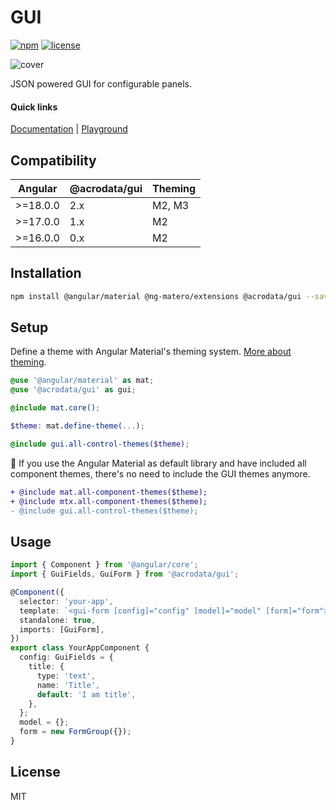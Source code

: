 # GUI

[![npm](https://img.shields.io/npm/v/@acrodata/gui.svg)](https://www.npmjs.com/package/@acrodata/gui)
[![license](https://img.shields.io/github/license/mashape/apistatus.svg)](https://github.com/acrodata/gui/blob/main/LICENSE)

![cover](https://github.com/acrodata/gui/assets/20625845/275f7f08-7971-4a4d-8fe8-ff8ead67beac)

JSON powered GUI for configurable panels.

#### Quick links

[Documentation](https://acrodata.github.io/gui/) |
[Playground](https://acrodata.github.io/gui/playground)

## Compatibility

| Angular  | @acrodata/gui | Theming |
| -------- | ------------- | ------- |
| >=18.0.0 | 2.x           | M2, M3  |
| >=17.0.0 | 1.x           | M2      |
| >=16.0.0 | 0.x           | M2      |

## Installation

```bash
npm install @angular/material @ng-matero/extensions @acrodata/gui --save
```

## Setup

Define a theme with Angular Material's theming system. [More about theming](https://material.angular.io/guide/theming).

```scss
@use '@angular/material' as mat;
@use '@acrodata/gui' as gui;

@include mat.core();

$theme: mat.define-theme(...);

@include gui.all-control-themes($theme);
```

🚨 If you use the Angular Material as default library and have included all component themes, there's no need to include the GUI themes anymore.

```diff
+ @include mat.all-component-themes($theme);
+ @include mtx.all-component-themes($theme);
- @include gui.all-control-themes($theme);
```

## Usage

```ts
import { Component } from '@angular/core';
import { GuiFields, GuiForm } from '@acrodata/gui';

@Component({
  selector: 'your-app',
  template: `<gui-form [config]="config" [model]="model" [form]="form"></gui-form>`,
  standalone: true,
  imports: [GuiForm],
})
export class YourAppComponent {
  config: GuiFields = {
    title: {
      type: 'text',
      name: 'Title',
      default: 'I am title',
    },
  };
  model = {};
  form = new FormGroup({});
}
```

## License

MIT
